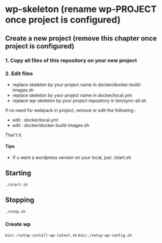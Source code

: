 # wp-skeleton (rename wp-PROJECT once project is configured)

## Create a new project (remove this chapter once project is configured)

### 1. Copy all files of this repository on your new project

### 2. Edit files

- replace skeleton by your project name in docker/docker-build-images.sh
- replace skeleton by your project name in docker/local.yml
- replace wp-skeleton by your project repository in bin/sync-all.sh




if no need for webpack in project, remove or edit the following :
 - edit : docker/local.yml
 - edit : docker/docker-build-images.sh

That't it.

#### Tips

- If u want a wordpress version on your local, just ./start.sh

## Starting

```./start.sh```

## Stopping

```./stop.sh```

### Create wp

```bin/./setup-install-wp-latest.sh```
```bin/./setup-wp-config.sh```

